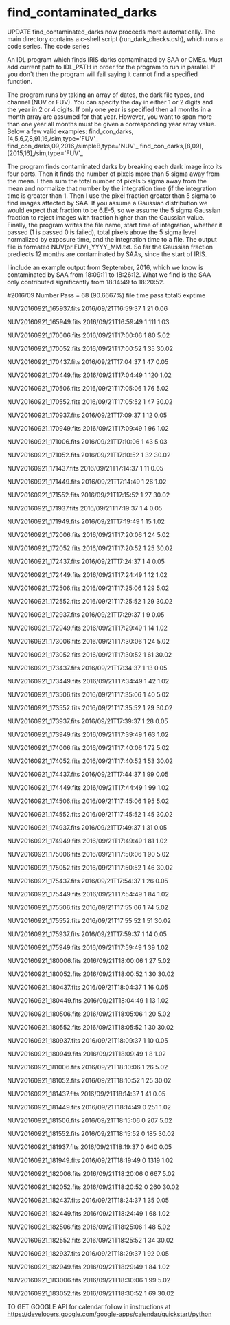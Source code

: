 # find_contaminated_darks
UPDATE find_contaminated_darks now proceeds more automatically.
The main directory contains a c-shell script (run_dark_checks.csh), which runs a code series.
The code series 




An IDL program which finds IRIS darks contaminated by SAA or CMEs.
Must add current path to IDL_PATH in order for the program to run in parallel.
If you don't then the program will fail saying it cannot find a specified function.

The program runs by taking an array of dates, the dark file types, and channel (NUV or FUV).
You can specify the day in either 1 or 2 digits and the year in 2 or 4 digits.
If only one year is specified then all months in a month array are assumed for that year.
However, you want to span more than one year all months must be given a corresponding year array value.
Below a few valid examples:
find_con_darks,[4,5,6,7,8,9],16,/sim,type='FUV'_
find_con_darks,09,2016,/simpleB,type='NUV'_
find_con_darks,[8,09],[2015,16],/sim,type='FUV'_

The program finds contaminated darks by breaking each dark image into its four ports.
Then it finds the number of pixels more than 5 sigma away from the mean.
I then sum the total number of pixels 5 sigma away from the mean and 
normalize that number by the integration time (if the integration time is greater than 1.
Then I use the pixel fraction greater than 5 sigma to find images affected by SAA.
If you assume a Gaussian distribution we would expect that fraction to be 6.E-5,
so we assume the 5 sigma Gaussian fraction to reject images with fraction higher than the Gaussian value.
Finally, the program writes the file name, start time of integration, whether it passed (1 is passed 0 is failed),
 total pixels above the 5 sigma level normalized by exposure time, and the integration time to a file.
The output file is formated NUV(or FUV)_YYYY_MM.txt.
So far the Gaussian fraction prediects 12 months are contaminated by SAAs, since the start of IRIS.

I include an example output from September, 2016, which we know is contaminated by SAA from 18:09:11 to 18:26:12.
 What we find is the SAA only contributed significantly from 18:14:49 to 18:20:52.


#2016/09 Number Pass = 68 (90.6667%)
                     file                  time    pass    total5   exptime

  NUV20160921_165937.fits   2016/09/21T16:59:37       1        21      0.06

  NUV20160921_165949.fits   2016/09/21T16:59:49       1       111      1.03

  NUV20160921_170006.fits   2016/09/21T17:00:06       1        80      5.02

  NUV20160921_170052.fits   2016/09/21T17:00:52       1        35     30.02

  NUV20160921_170437.fits   2016/09/21T17:04:37       1        47      0.05

  NUV20160921_170449.fits   2016/09/21T17:04:49       1       120      1.02

  NUV20160921_170506.fits   2016/09/21T17:05:06       1        76      5.02

  NUV20160921_170552.fits   2016/09/21T17:05:52       1        47     30.02

  NUV20160921_170937.fits   2016/09/21T17:09:37       1        12      0.05

  NUV20160921_170949.fits   2016/09/21T17:09:49       1        96      1.02

  NUV20160921_171006.fits   2016/09/21T17:10:06       1        43      5.03

  NUV20160921_171052.fits   2016/09/21T17:10:52       1        32     30.02

  NUV20160921_171437.fits   2016/09/21T17:14:37       1        11      0.05

  NUV20160921_171449.fits   2016/09/21T17:14:49       1        26      1.02

  NUV20160921_171552.fits   2016/09/21T17:15:52       1        27     30.02

  NUV20160921_171937.fits   2016/09/21T17:19:37       1         4      0.05

  NUV20160921_171949.fits   2016/09/21T17:19:49       1        15      1.02

  NUV20160921_172006.fits   2016/09/21T17:20:06       1        24      5.02

  NUV20160921_172052.fits   2016/09/21T17:20:52       1        25     30.02

  NUV20160921_172437.fits   2016/09/21T17:24:37       1         4      0.05

  NUV20160921_172449.fits   2016/09/21T17:24:49       1        12      1.02

  NUV20160921_172506.fits   2016/09/21T17:25:06       1        29      5.02

  NUV20160921_172552.fits   2016/09/21T17:25:52       1        29     30.02

  NUV20160921_172937.fits   2016/09/21T17:29:37       1         9      0.05

  NUV20160921_172949.fits   2016/09/21T17:29:49       1        14      1.02

  NUV20160921_173006.fits   2016/09/21T17:30:06       1        24      5.02

  NUV20160921_173052.fits   2016/09/21T17:30:52       1        61     30.02

  NUV20160921_173437.fits   2016/09/21T17:34:37       1        13      0.05

  NUV20160921_173449.fits   2016/09/21T17:34:49       1        42      1.02

  NUV20160921_173506.fits   2016/09/21T17:35:06       1        40      5.02

  NUV20160921_173552.fits   2016/09/21T17:35:52       1        29     30.02

  NUV20160921_173937.fits   2016/09/21T17:39:37       1        28      0.05

  NUV20160921_173949.fits   2016/09/21T17:39:49       1        63      1.02

  NUV20160921_174006.fits   2016/09/21T17:40:06       1        72      5.02

  NUV20160921_174052.fits   2016/09/21T17:40:52       1        53     30.02

  NUV20160921_174437.fits   2016/09/21T17:44:37       1        99      0.05

  NUV20160921_174449.fits   2016/09/21T17:44:49       1        99      1.02

  NUV20160921_174506.fits   2016/09/21T17:45:06       1        95      5.02

  NUV20160921_174552.fits   2016/09/21T17:45:52       1        45     30.02

  NUV20160921_174937.fits   2016/09/21T17:49:37       1        31      0.05

  NUV20160921_174949.fits   2016/09/21T17:49:49       1        81      1.02

  NUV20160921_175006.fits   2016/09/21T17:50:06       1        90      5.02

  NUV20160921_175052.fits   2016/09/21T17:50:52       1        46     30.02

  NUV20160921_175437.fits   2016/09/21T17:54:37       1        26      0.05

  NUV20160921_175449.fits   2016/09/21T17:54:49       1        84      1.02

  NUV20160921_175506.fits   2016/09/21T17:55:06       1        74      5.02

  NUV20160921_175552.fits   2016/09/21T17:55:52       1        51     30.02

  NUV20160921_175937.fits   2016/09/21T17:59:37       1        14      0.05

  NUV20160921_175949.fits   2016/09/21T17:59:49       1        39      1.02

  NUV20160921_180006.fits   2016/09/21T18:00:06       1        27      5.02

  NUV20160921_180052.fits   2016/09/21T18:00:52       1        30     30.02

  NUV20160921_180437.fits   2016/09/21T18:04:37       1        16      0.05

  NUV20160921_180449.fits   2016/09/21T18:04:49       1        13      1.02

  NUV20160921_180506.fits   2016/09/21T18:05:06       1        20      5.02

  NUV20160921_180552.fits   2016/09/21T18:05:52       1        30     30.02

  NUV20160921_180937.fits   2016/09/21T18:09:37       1        10      0.05

  NUV20160921_180949.fits   2016/09/21T18:09:49       1         8      1.02

  NUV20160921_181006.fits   2016/09/21T18:10:06       1        26      5.02

  NUV20160921_181052.fits   2016/09/21T18:10:52       1        25     30.02

  NUV20160921_181437.fits   2016/09/21T18:14:37       1        41      0.05

  NUV20160921_181449.fits   2016/09/21T18:14:49       0       251      1.02

  NUV20160921_181506.fits   2016/09/21T18:15:06       0       207      5.02

  NUV20160921_181552.fits   2016/09/21T18:15:52       0       185     30.02

  NUV20160921_181937.fits   2016/09/21T18:19:37       0       640      0.05

  NUV20160921_181949.fits   2016/09/21T18:19:49       0      1319      1.02

  NUV20160921_182006.fits   2016/09/21T18:20:06       0       667      5.02

  NUV20160921_182052.fits   2016/09/21T18:20:52       0       260     30.02

  NUV20160921_182437.fits   2016/09/21T18:24:37       1        35      0.05

  NUV20160921_182449.fits   2016/09/21T18:24:49       1        68      1.02

  NUV20160921_182506.fits   2016/09/21T18:25:06       1        48      5.02

  NUV20160921_182552.fits   2016/09/21T18:25:52       1        34     30.02

  NUV20160921_182937.fits   2016/09/21T18:29:37       1        92      0.05

  NUV20160921_182949.fits   2016/09/21T18:29:49       1        84      1.02

  NUV20160921_183006.fits   2016/09/21T18:30:06       1        99      5.02

  NUV20160921_183052.fits   2016/09/21T18:30:52       1        69     30.02


TO GET GOOGLE API for calendar follow in instructions at https://developers.google.com/google-apps/calendar/quickstart/python
